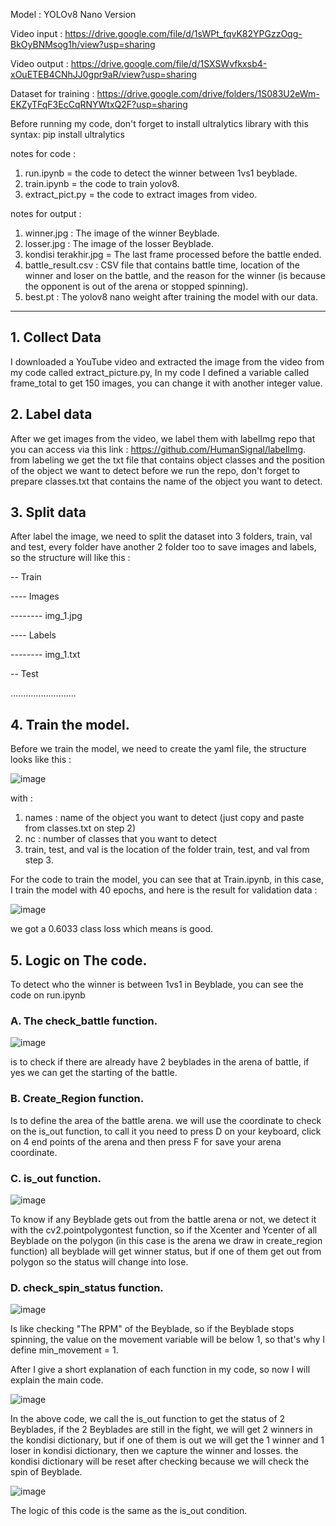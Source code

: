 Model : YOLOv8 Nano Version

Video input : https://drive.google.com/file/d/1sWPt_fqvK82YPGzzOqg-BkOyBNMsog1h/view?usp=sharing

Video output : https://drive.google.com/file/d/1SXSWvfkxsb4-xOuETEB4CNhJJ0gpr9aR/view?usp=sharing

Dataset for training : https://drive.google.com/drive/folders/1S083U2eWm-EKZyTFqF3EcCqRNYWtxQ2F?usp=sharing

Before running my code, don't forget to install ultralytics library with this syntax: pip install ultralytics

notes for code : 
1. run.ipynb = the code to detect the winner between 1vs1 beyblade.
2. train.ipynb = the code to train yolov8.
3. extract_pict.py = the code to extract images from video.

notes for output :
1. winner.jpg : The image of the winner Beyblade.
2. losser.jpg : The image of the losser Beyblade.
3. kondisi terakhir.jpg = The last frame processed before the battle ended.
4. battle_result.csv : CSV file that contains battle time, location of the winner and loser on the battle, and the reason for the winner (is because the opponent is out of the arena or stopped spinning).
5. best.pt : The yolov8 nano weight after training the model with our data.

-----------------------------------------------------------------------------------------------------------

## 1. Collect Data

I downloaded a YouTube video and extracted the image from the video from my code called extract_picture.py, In my code I defined a variable called frame_total to get 150 images, you can change it with another integer value.

## 2. Label data

After we get images from the video, we label them with labelImg repo that you can access via this link : https://github.com/HumanSignal/labelImg. from labeling we get the txt file that contains object classes and the position of the object we want to detect before we run the repo, don't forget to prepare classes.txt that contains the name of the object you want to detect.

## 3. Split data

After label the image, we need to split the dataset into 3 folders, train, val and test, every folder have another 2 folder too to save images and labels, so the structure will like this :

-- Train

---- Images

-------- img_1.jpg

---- Labels

-------- img_1.txt

-- Test

..........................

## 4. Train the model.

Before we train the model, we need to create the yaml file, the structure looks like this :

![image](https://github.com/RaffelRavionaldo/Kecilin-Beyblade-test/assets/94748637/3f9b8a92-4db1-4e75-ba2c-fa2c3a0ca3e3)

with :

1. names : name of the object you want to detect (just copy and paste from classes.txt on step 2)
2. nc : number of classes that you want to detect
3. train, test, and val is the location of the folder train, test, and val from step 3.

For the code to train the model, you can see that at Train.ipynb, in this case, I train the model with 40 epochs, and here is the result for validation data :

![image](https://github.com/RaffelRavionaldo/Kecilin-Beyblade-test/assets/94748637/12ce8c9f-1499-4caf-b4ee-733a067f5017)

we got a 0.6033 class loss which means is good.

## 5. Logic on The code.

To detect who the winner is between 1vs1 in Beyblade, you can see the code on run.ipynb

### A. The check_battle function.

![image](https://github.com/RaffelRavionaldo/Kecilin-Beyblade-test/assets/94748637/cd472899-5e2d-4ad3-a263-b307ac5bc4f7)

is to check if there are already have 2 beyblades in the arena of battle, if yes we can get the starting of the battle.

### B. Create_Region function.

Is to define the area of the battle arena. we will use the coordinate to check on the is_out function, to call it you need to press D on your keyboard, click on 4 end points of the arena and then press F for save your arena coordinate.

### C. is_out function.

![image](https://github.com/RaffelRavionaldo/Kecilin-Beyblade-test/assets/94748637/fc92fa1e-6d48-40bb-b883-13a9b10f82e2)

To know if any Beyblade gets out from the battle arena or not, we detect it with the cv2.pointpolygontest function, so if the Xcenter and Ycenter of all Beyblade on the polygon (in this case is the arena we draw in create_region function) all beyblade will get winner status, but if one of them get out from polygon so the status will change into lose.

### D. check_spin_status function.

![image](https://github.com/RaffelRavionaldo/Kecilin-Beyblade-test/assets/94748637/cebe8e20-cec3-4c67-86b7-8d0ff804acfd)

Is like checking "The RPM" of the Beyblade, so if the Beyblade stops spinning, the value on the movement variable will be below 1, so that's why I define min_movement = 1.

After I give a short explanation of each function in my code, so now I will explain the main code.

![image](https://github.com/RaffelRavionaldo/Kecilin-Beyblade-test/assets/94748637/1482814d-e3c5-4ee4-aca4-bf5a4d0e0c0a)

In the above code, we call the is_out function to get the status of 2 Beyblades, if the 2 Beyblades are still in the fight, we will get 2 winners in the kondisi dictionary, but if one of them is out we will get the 1 winner and 1 loser in kondisi dictionary, then we capture the winner and losses. the kondisi dictionary will be reset after checking because we will check the spin of Beyblade.

![image](https://github.com/RaffelRavionaldo/Kecilin-Beyblade-test/assets/94748637/be4dd80b-872b-4c63-8de6-536c40e9ea65)

The logic of this code is the same as the is_out condition.

